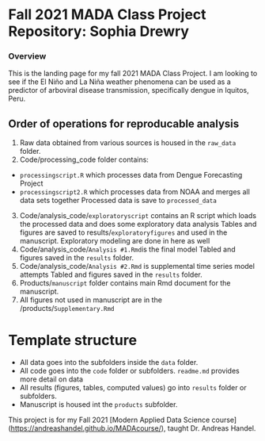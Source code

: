 

# Fall 2021 MADA Class Project Repository: Sophia Drewry
### Overview
This is the landing page for my fall 2021 MADA Class Project.
I am looking to see if the El Niño and La Niña weather phenomena can be used as a predictor of arboviral disease transmission, specifically dengue in Iquitos, Peru. 

## Order of operations for reproducable analysis
1) Raw data obtained from various sources is housed in the `raw_data` folder. 
2) Code/processing_code folder contains:
  - `processingscript.R` which processes data from Dengue Forecasting Project
  - `processingscript2.R` which processes data from NOAA and merges all data sets together
  Processed data is save to `processed_data`
3) Code/analysis_code/`exploratoryscript` contains an R script which loads the processed data and does some exploratory data analysis
  Tables and figures are saved to results/`exploratoryfigures` and used in the manuscript. Exploratory modeling are done in here as well
4) Code/analysis_code/`Analysis #1.Rmd`is the final model 
  Tabled and figures saved in the `results` folder.
5) Code/analysis_code/`Analysis #2.Rmd` is supplemental time series model attempts 
  Tabled and figures saved in the `results` folder.
6) Products/`manuscript` folder contains main Rmd document for the manuscript.
7) All figures not used in manuscript are in the /products/`Supplementary.Rmd` 


# Template structure

* All data goes into the subfolders inside the `data` folder.
* All code goes into the `code` folder or subfolders. `readme.md` provides more detail on data
* All results (figures, tables, computed values) go into `results` folder or subfolders.
* Manuscript is housed int the `products` subfolder.


This project is for my Fall 2021 [Modern Applied Data Science course] (https://andreashandel.github.io/MADAcourse/), taught Dr. Andreas Handel.


